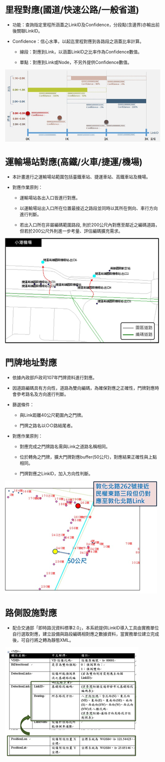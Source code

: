 # 里程對應(國道/快速公路/一般省道)

* 功能：查詢指定里程所涵蓋之LinkID及Confidence，分段點(含邊界)亦輸出前後關聯LinkID。

* Confidence：信心水準，以起迄里程對應到各路段之涵蓋比率計算。

  * 線段：對應到Link，以涵蓋LinkID之比率作為Confidence數值。
  
  * 單點：對應到Link或Node，不另外提供Confidence數值。


![](001.jpg)


# 運輸場站對應(高鐵/火車/捷運/機場)

* 本計畫進行之運輸場站範圍包括臺鐵車站、捷運車站、高鐵車站及機場。

* 對應作業原則：

  * 運輸場站各出入口皆進行對應。
  
  * 以運輸場站出入口所在位置最接近之路段並同時以其所在側向、車行方向進行判斷。
  
  * 若出入口所在非屬編碼範圍路段, 則於200公尺內對應至鄰近之編碼道路，但若於200公尺外則進一步考量、評估編碼擴充需求。

![](002.jpg)


# 門牌地址對應

* 依據內政部戶政司107年門牌資料進行對應。

* 因道路編碼具有方向性，道路為雙向編碼，為確保對應之正確性，門牌對應時會參考路名及方向進行判斷。

* 篩選條件：

  * 與Link距離40公尺範圍內之門牌。
  
  * 門牌之路名以○○路結尾者。

* 對應作業原則：

  * 對應完成之門牌路名需與Link之道路名稱相同。
  
  * 位於轉角之門牌，擴大門牌對應buffer(50公尺)，對應結果正確性與上點相同。
  
  * 門牌對應之LinkID，加入方向性判斷。


![](003-1.jpg)


# 路側設施對應

* 配合交通部「即時路況資料標準2.0」，本系統提供LinkID導入工具由實務單位自行選取對應，建立設備與路段編碼相對應之數據資料，當實務單位建立完成後，可自行將之轉為靜態XML。

![](004.jpg)


